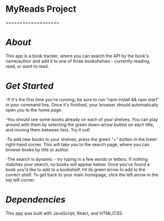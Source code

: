 # MyReads Project #
===================

*About*
=======
This app is a book tracker, where you can search the API by the book's name/author and add it to one of three bookshelves - currently reading, read, or want to read.

*Get Started*
=============
-If it's the first time you're running, be sure to run "npm install && npm start" in your command line. Once it's finished, your browser should automatically open you to the home page.

-You should see some books already on each of your shelves. You can play around with them by selecting the green down-arrow button on each title, and moving them between lists. Try it out!

-To add new books to your shelves, press the green "+" button in the lower right-hand corner. This will take you to the search page, where you can browse books by title or author.

-The search is dynamic - try typing in a few words or letters. If nothing matches your search, no books will appear below. Once you've found a book you'd like to add to a bookshelf, hit its green arrow to add to the correct shelf. To get back to your main homepage, click the left arrow in the top left corner.

*Dependencies*
=============
This app was built with JavaScript, React, and HTML/CSS.